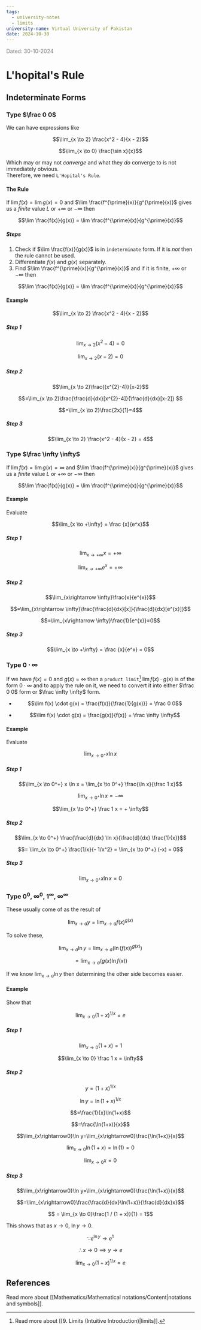 ```yaml
---
tags:
  - university-notes
  - limits
university-name: Virtual University of Pakistan
date: 2024-10-30
---
```


<span style="color: gray;">Dated: 30-10-2024</span>

# L'hopital's Rule

## Indeterminate Forms

### Type $\frac 0 0$

We can have expressions like  

$$\lim_{x \to 2} \frac{x^2 - 4}{x - 2}$$

$$\lim_{x \to 0} \frac{\sin x}{x}$$

Which may or may not _converge_ and what they _do_ converge to is not immediately obvious.  
Therefore, we need `L'Hopital's Rule`.

#### The Rule

If $\lim f(x) = \lim g(x) = 0$ and $\lim \frac{f^{\prime}(x)}{g^{\prime}(x)}$ gives us a _finite_ value $L$ or $+\infty$ or $-\infty$ then  

$$\lim \frac{f(x)}{g(x)} = \lim \frac{f^{\prime}(x)}{g^{\prime}(x)}$$

##### Steps

1. Check if $\lim \frac{f(x)}{g(x)}$ is in `indeterminate` form. If it is _not_ then the rule cannot be used.
2. Differentiate $f(x)$ and $g(x)$ separately.
3. Find $\lim \frac{f^{\prime}(x)}{g^{\prime}(x)}$ and if it is finite, $+\infty$ or $-\infty$ then

$$\lim \frac{f(x)}{g(x)} = \lim \frac{f^{\prime}(x)}{g^{\prime}(x)}$$

#### Example

$$\lim_{x \to 2} \frac{x^2 - 4}{x - 2}$$

##### Step 1

$$\lim_{x \to 2} (x^2 - 4) = 0$$

$$\lim_{x \to 2} (x - 2) = 0$$

##### Step 2

$$\lim_{x \to 2}\frac{(x^{2}-4)}{x-2}$$

$$=\lim_{x \to 2}\frac{\frac{d}{dx}[x^{2}-4]}{\frac{d}{dx}[x-2]} $$

$$=\lim_{x \to 2}\frac{2x}{1}=4$$

##### Step 3

$$\lim_{x \to 2} \frac{x^2 - 4}{x - 2} = 4$$

### Type $\frac \infty \infty$

If $\lim f(x) = \lim g(x) = \infty$ and $\lim \frac{f^{\prime}(x)}{g^{\prime}(x)}$ gives us a _finite_ value $L$ or $+\infty$ or $-\infty$ then  

$$\lim \frac{f(x)}{g(x)} = \lim \frac{f^{\prime}(x)}{g^{\prime}(x)}$$

#### Example

Evaluate  

$$\lim_{x \to +\infty} = \frac {x}{e^x}$$

##### Step 1

$$\lim_{x \to +\infty} x = +\infty$$

$$\lim_{x \to +\infty} e^x = +\infty$$

##### Step 2

$$\lim_{x\rightarrow \infty}\frac{x}{e^{x}}$$

$$=\lim_{x\rightarrow \infty}\frac{\frac{d}{dx}[x]}{\frac{d}{dx}[e^{x}]}$$

$$=\lim_{x\rightarrow \infty}\frac{1}{e^{x}}=0$$

##### Step 3

$$\lim_{x \to +\infty} = \frac {x}{e^x} = 0$$

### Type $0 \cdot \infty$

If we have $f(x) = 0$ and $g(x) = \infty$ then a `product limit`[^1] $\lim f(x) \cdot g(x)$ is of the form $0 \cdot \infty$ and to apply the rule on it, we need to convert it into either $\frac 0 0$ form or $\frac \infty \infty$ form.

- $$\lim f(x) \cdot g(x) = \frac{f(x)}{\frac{1}{g(x)}} = \frac 0 0$$

- $$\lim f(x) \cdot g(x) = \frac{g(x)}{f(x)} = \frac \infty \infty$$

#### Example

Evaluate  

$$\lim_{x \to 0^+} x \ln x$$

##### Step 1

$$\lim_{x \to 0^+} x \ln x = \lim_{x \to 0^+} \frac{\ln x}{\frac 1 x}$$

$$\lim_{x \to 0^+} \ln x = -\infty$$

$$\lim_{x \to 0^+} \frac 1 x = + \infty$$

##### Step 2

$$\lim_{x \to 0^+} \frac{\frac{d}{dx} \ln x}{\frac{d}{dx} \frac{1}{x}}$$

$$= \lim_{x \to 0^+} \frac{1/x}{- 1/x^2} = \lim_{x \to 0^+} (-x) = 0$$

##### Step 3

$$\lim_{x \to 0^+} x \ln x = 0$$

### Type $0^0$, $\infty^0$, $1^\infty$, $\infty^\infty$

These usually come of as the result of  

$$\lim_{x \to a} y = \lim_{x \to a}f(x)^{g(x)}$$

To solve these,  

$$\lim_{x\rightarrow a}\ln y=\lim_{x\rightarrow a}\left(\ln (f(x))^{g(x)}\right)$$

$$=\lim_{x\rightarrow a}\left(g(x)\ln f(x)\right)$$

If we know $\lim_{x\rightarrow a}\ln y$ then determining the other side becomes easier.

#### Example

Show that  

$$\lim_{x\rightarrow0}(1+x)^{1/x}=e$$

##### Step 1

$$\lim_{x \to 0}(1 + x) = 1$$

$$\lim_{x \to 0} \frac 1 x = \infty$$

##### Step 2

$$y=(1+x)^{1/x}$$

$$\ln y=\ln(1+x)^{1/x}$$

$$=\frac{1}{x}\ln(1+x)$$

$$=\frac{\ln(1+x)}{x}$$

$$\lim_{x\rightarrow0}\ln y=\lim_{x\rightarrow0}\frac{\ln(1+x)}{x}$$

$$\lim_{x \to 0} \ln (1 + x) = \ln (1) = 0$$

$$\lim_{x \to 0} x = 0$$

##### Step 3

$$\lim_{x\rightarrow0}\ln y=\lim_{x\rightarrow0}\frac{\ln(1+x)}{x}$$

$$=\lim_{x\rightarrow0}\frac{\frac{d}{dx}\ln(1+x)}{\frac{d}{dx}x}$$

$$ = \lim_{x \to 0}\frac{1 / (1 + x)}{1} = 1$$

This shows that as $x \to 0$, $\ln y \to 0$.  

$$\because e^{\ln y} \to e^1$$

$$\therefore x \to 0 \implies y \to e$$

$$\lim_{x\rightarrow0}(1+x)^{1/x}=e$$

## References

Read more about [[Mathematics/Mathematical notations/Content|notations and symbols]].

[^1]: Read more about [[9. Limits (Intuitive Introduction)|limits]].